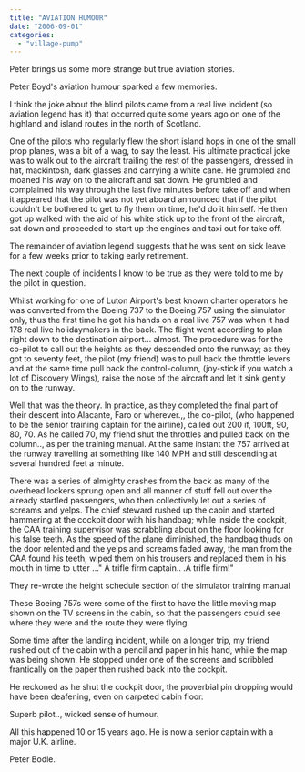 ```yaml
---
title: "AVIATION HUMOUR"
date: "2006-09-01"
categories: 
  - "village-pump"
---
```


Peter brings us some more strange but true aviation stories.

Peter Boyd's aviation humour sparked a few memories.

I think the joke about the blind pilots came from a real live incident (so aviation legend has it) that occurred quite some years ago on one of the highland and island routes in the north of Scotland.

One of the pilots who regularly flew the short island hops in one of the small prop planes, was a bit of a wag, to say the least. His ultimate practical joke was to walk out to the aircraft trailing the rest of the passengers, dressed in hat, mackintosh, dark glasses and carrying a white cane. He grumbled and moaned his way on to the aircraft and sat down. He grumbled and complained his way through the last five minutes before take off and when it appeared that the pilot was not yet aboard announced that if the pilot couldn't be bothered to get to fly them on time, he'd do it himself. He then got up walked with the aid of his white stick up to the front of the aircraft, sat down and proceeded to start up the engines and taxi out for take off.

The remainder of aviation legend suggests that he was sent on sick leave for a few weeks prior to taking early retirement.

The next couple of incidents I know to be true as they were told to me by the pilot in question.

Whilst working for one of Luton Airport's best known charter operators he was converted from the Boeing 737 to the Boeing 757 using the simulator only, thus the first time he got his hands on a real live 757 was when it had 178 real live holidaymakers in the back. The flight went according to plan right down to the destination airport... almost. The procedure was for the co-pilot to call out the heights as they descended onto the runway; as they got to seventy feet, the pilot (my friend) was to pull back the throttle levers and at the same time pull back the control-column, (joy-stick if you watch a lot of Discovery Wings), raise the nose of the aircraft and let it sink gently on to the runway.

Well that was the theory. In practice, as they completed the final part of their descent into Alacante, Faro or wherever.,, the co-pilot, (who happened to be the senior training captain for the airline), called out 200 if, 100ft, 90, 80, 70. As he called 70, my friend shut the throttles and pulled back on the column.., as per the training manual. At the same instant the 757 arrived at the runway travelling at something like 140 MPH and still descending at several hundred feet a minute.

There was a series of almighty crashes from the back as many of the overhead lockers sprung open and all manner of stuff fell out over the already startled passengers, who then collectively let out a series of screams and yelps. The chief steward rushed up the cabin and started hammering at the cockpit door with his handbag; while inside the cockpit, the CAA training supervisor was scrabbling about on the floor looking for his false teeth. As the speed of the plane diminished, the handbag thuds on the door relented and the yelps and screams faded away, the man from the CAA found his teeth, wiped them on his trousers and replaced them in his mouth in time to utter ..." A trifle firm captain.. .A trifle firm!"

They re-wrote the height schedule section of the simulator training manual

These Boeing 757s were some of the first to have the little moving map shown on the TV screens in the cabin, so that the passengers could see where they were and the route they were flying.

Some time after the landing incident, while on a longer trip, my friend rushed out of the cabin with a pencil and paper in his hand, while the map was being shown. He stopped under one of the screens and scribbled frantically on the paper then rushed back into the cockpit.

He reckoned as he shut the cockpit door, the proverbial pin dropping would have been deafening, even on carpeted cabin floor.

Superb pilot.., wicked sense of humour.

All this happened 10 or 15 years ago. He is now a senior captain with a major U.K. airline.

Peter Bodle.
